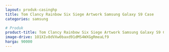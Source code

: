```yaml
---
layout: produk-casinghp
title: Tom Clancy Rainbow Six Siege Artwork Samsung Galaxy S9 Case
categories: samsung

# Produk
product-title: Tom Clancy Rainbow Six Siege Artwork Samsung Galaxy S9 Case
image-drive: 1O1XIv8dVXw0baxd91dMS4WXGgRmeaLf9
harga: 90000
---
```

